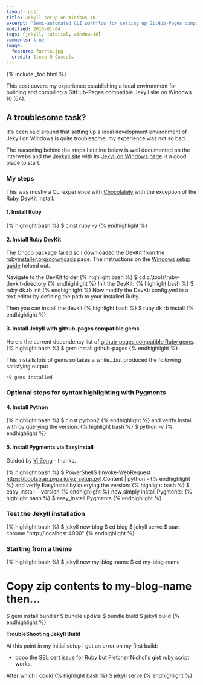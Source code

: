```yaml
---
layout: post
title: Jekyll setup on Windows 10
excerpt: "Semi-automated CLI workflow for setting up GitHub-Pages compatible Jekyll on Windows 10."
modified: 2016-01-04
tags: [jekyll, tutorial, windows10]
comments: true
image:
  feature: fuerta.jpg
  credit: Steve-O-Cassels
---
```


{% include _toc.html %}

This post covers my experience establishing a local environment for building and compiling a GitHub-Pages compatible Jekyll site on Windows 10 (64).

## A troublesome task?
It's been said around that setting up a local development environment of Jekyll on Windows is quite troublesome; my experience was not so bad...

The reasoning behind the steps I outline below is well documented on the interwebs and the [Jeykyll site](http://jekyllrb.com/) with its [Jekyll on Windows page](http://jekyllrb.com/docs/windows/#installation) is a good place to start.

### My steps
This was mostly a CLI experience with [Chocolately](https://chocolatey.org/) with the exception of the Ruby DevKit install.

#### 1. Install Ruby
{% highlight bash %}
$ cinst ruby -y
{% endhighlight %}

#### 2. Install Ruby DevKit
The Choco package failed so I downloaded the DevKit from the [rubyinstaller.org/downloads](http://rubyinstaller.org/downloads/) page.  The instructions on the [Windows setup guide](http://jekyll-windows.juthilo.com/) helped out.

Navigate to the DevKit folder
{% highlight bash %}
$ cd c:\tools\ruby-devkit-directory
{% endhighlight %}
Init the DevKit:
{% highlight bash %}
$ ruby dk.rb init
{% endhighlight %}
Now modify the DevKit config.yml in a text editor by defining the path to your installed Ruby.

Then you can install the devkit
{% highlight bash %}
  $ ruby dk.rb install
{% endhighlight %}

#### 3. Install Jekyll with github-pages compatible gems
Here's the current dependency list of [github-pages compatible Ruby gems](https://pages.github.com/versions/).
{% highlight bash %}
  $ gem install github-pages
{% endhighlight %}

This installs lots of gems so takes a while...but produced the following satisfying output

`
49 gems installed
`

### Optional steps for syntax highlighting with Pygments

#### 4. Install Python
{% highlight bash %}
$ cinst python2
{% endhighlight %}
and verify install with by querying the version:
{% highlight bash %}
$ python -v
{% endhighlight %}

#### 5. Install Pygments via EasyInstall
Guided by [Yi Zeng](http://yizeng.me/2013/05/10/setup-jekyll-on-windows/) - thanks.

{% highlight bash %}
$ PowerShell$ (Invoke-WebRequest https://bootstrap.pypa.io/ez_setup.py).Content | python -
{% endhighlight %}
and verify EasyInstall by querying the version:
{% highlight bash %}
$ easy_install --version
{% endhighlight %}
now simply install Pygments:
{% highlight bash %}
$ easy_install Pygments
{% endhighlight %}

### Test the Jekyll installation

{% highlight bash %}
$ jekyll new blog
$ cd blog
$ jekyll serve
$ start chrome "http://localhost:4000"
{% endhighlight %}

### Starting from a theme

{% highlight bash %}
$ jekyll new my-blog-name
$ cd my-blog-name
# Copy zip contents to my-blog-name then...
$ gem install bundler
$ bundle update
$ bundle build
$ jekyll build
{% endhighlight %}

**TroubleShooting Jekyll Build**

At this point in my initial setup I got an error on my first build:

* [booo the SSL cert issue for Ruby](http://stackoverflow.com/a/7536952) but Fletcher Nichol's [gist](https://gist.github.com/fnichol/867550) ruby script works.

After which I could
{% highlight bash %}
$ jekyll serve
{% endhighlight %}
